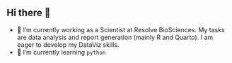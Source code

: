 ## Hi there 👋

- 🔭 I’m currently working as a Scientist at Resolve BioSciences. My tasks are data analysis and report generation (mainly R and Quarto). I am eager to develop my DataViz skills.
- 🌱 I’m currently learning `python`

<!--
**emaleckova/emaleckova** is a ✨ _special_ ✨ repository because its `README.md` (this file) appears on your GitHub profile.

Here are some ideas to get you started:

- 🔭 I’m currently working on ...
- 🌱 I’m currently learning ...
- 👯 I’m looking to collaborate on ...
- 🤔 I’m looking for help with ...
- 💬 Ask me about ...
- 📫 How to reach me: ...
- 😄 Pronouns: ...
- ⚡ Fun fact: ...
-->
